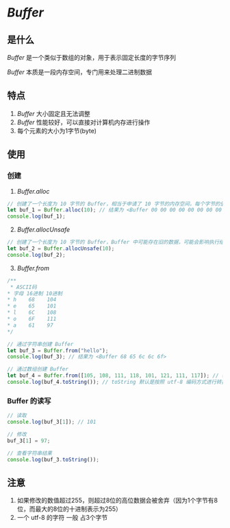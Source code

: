 # *Buffer*

## 是什么
*Buffer* 是一个类似于数组的对象，用于表示固定长度的字节序列

*Buffer* 本质是一段内存空间，专门用来处理二进制数据

## 特点

1. *Buffer* 大小固定且无法调整
2. *Buffer* 性能较好，可以直接对计算机内存进行操作
3. 每个元素的大小为1字节(byte)

## 使用

### 创建

1. *Buffer.alloc*
  ```js
  // 创建了一个长度为 10 字节的 Buffer，相当于申请了 10 字节的内存空间，每个字节的值为 0
  let buf_1 = Buffer.alloc(10); // 结果为 <Buffer 00 00 00 00 00 00 00 00 00 00>
  console.log(buf_1);
  ```
2. *Buffer.allocUnsafe*
  ```js
  // 创建了一个长度为 10 字节的 Buffer，Buffer 中可能存在旧的数据，可能会影响执行结果，所以叫 unsafe
  let buf_2 = Buffer.allocUnsafe(10);
  console.log(buf_2);
  ```
3. *Buffer.from*
  ```js
  /**
   * ASCII码
  * 字母 16进制 10进制
  * h    68    104
  * e    65    101
  * l    6C    108
  * o    6F    111
  * a    61    97
  */
  
  // 通过字符串创建 Buffer
  let buf_3 = Buffer.from("hello");
  console.log(buf_3); // 结果为 <Buffer 68 65 6c 6c 6f>

  // 通过数组创建 Buffer
  let buf_4 = Buffer.from([105, 108, 111, 118, 101, 121, 111, 117]); // 每一项都是十进制表示
  console.log(buf_4.toString()); // toString 默认是按照 utf-8 编码方式进行转换的
  ```

### **Buffer** 的读写

  ```js
  // 读取
  console.log(buf_3[1]); // 101

  // 修改
  buf_3[1] = 97;

  // 查看字符串结果
  console.log(buf_3.toString());
  ```

## 注意
1. 如果修改的数值超过255，则超过8位的高位数据会被舍弃（因为1个字节有8位，而最大的8位的十进制表示为255）
2. 一个 utf-8 的字符 一般 占3个字节